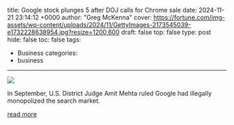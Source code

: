 title: Google stock plunges 5 after DOJ calls for Chrome sale
date: 2024-11-21 23:14:12 +0000
author: "Greg McKenna"
cover: https://fortune.com/img-assets/wp-content/uploads/2024/11/GettyImages-2173545039-e1732228638954.jpg?resize=1200,600
draft: false
top: false
type: post
hide: false
toc: false
tags:
  - Business
categories:
  - business
---

![](https://fortune.com/img-assets/wp-content/uploads/2024/11/GettyImages-2173545039-e1732228638954.jpg?resize=1200,600)

In September, U.S. District Judge Amit Mehta ruled Google had illegally monopolized the search market.

[read more](https://fortune.com/2024/11/21/google-stock-plunges-doj-chrome/)
